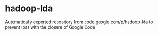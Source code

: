 # hadoop-lda

Automatically exported repository from code.google.com/p/hadoop-lda to prevent loss with the closure of Google Code
